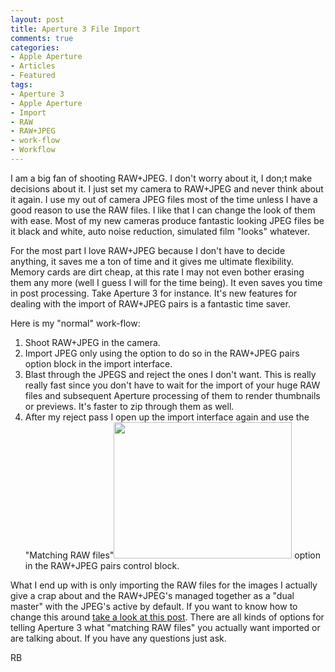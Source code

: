 ```yaml
---
layout: post
title: Aperture 3 File Import
comments: true
categories:
- Apple Aperture
- Articles
- Featured
tags:
- Aperture 3
- Apple Aperture
- Import
- RAW
- RAW+JPEG
- work-flow
- Workflow
---
```

I am a big fan of shooting RAW+JPEG. I don't worry about it, I don;t make decisions about it. I just set my camera to RAW+JPEG and never think about it again. I use my out of camera JPEG files most of the time unless I have a good reason to use the RAW files. I like that I can change the look of them with ease. Most of my new cameras produce fantastic looking JPEG files be it black and white, auto noise reduction, simulated film "looks" whatever.

For the most part I love RAW+JPEG because I don't have to decide anything, it saves me a ton of time and it gives me ultimate flexibility. Memory cards are dirt cheap, at this rate I may not even bother erasing them any more (well I guess I will for the time being). It even saves you time in post processing. Take Aperture 3 for instance. It's new features for dealing with the import of RAW+JPEG pairs is a fantastic time saver.

Here is my "normal" work-flow:
<ol>
	<li>Shoot RAW+JPEG in the camera.</li>
	<li>Import JPEG only using the option to do so in the RAW+JPEG pairs option block in the import interface.</li>
	<li>Blast through the JPEGS and reject the ones I don't want. This is really really fast since you don't have to wait for the import of your huge RAW files and subsequent Aperture processing of them to render thumbnails or previews. It's faster to zip through them as well.</li>
	<li>After my reject pass I open up the import interface again and use the "Matching RAW files"<a href="http://photo.rwboyer.com/wp-content/uploads/2010/09/matching.jpg"><img class="alignright size-full wp-image-2398" title="matching" src="http://photo.rwboyer.com/wp-content/uploads/2010/09/matching.jpg" alt="" width="285" height="218" /></a> option in the RAW+JPEG pairs control block.</li>
</ol>
What I end up with is only importing the RAW files for the images I actually give a crap about and the RAW+JPEG's managed together as a "dual master" with the JPEG's active by default. If you want to know how to change this around <a href="http://photo.rwboyer.com/2010/02/11/aperture-3-rawjpg-part-deuxs/">take a look at this post</a>. There are all kinds of options for telling Aperture 3 what "matching RAW files" you actually want imported or are talking about. If you have any questions just ask.

RB